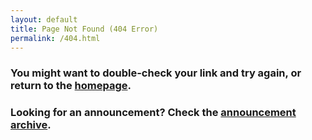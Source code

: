 ```yaml
---
layout: default
title: Page Not Found (404 Error)
permalink: /404.html
---
```


### You might want to double-check your link and try again, or return to the [homepage]({{site.baseurl}}).

### Looking for an announcement? Check the [announcement archive]({{site.baseurl}}/announcements/archive/).
